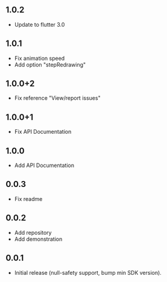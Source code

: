 ## 1.0.2

- Update to flutter 3.0
## 1.0.1

- Fix animation speed
- Add option "stepRedrawing"
## 1.0.0+2

- Fix reference "View/report issues"
## 1.0.0+1

- Fix API Documentation

## 1.0.0

- Add API Documentation
## 0.0.3

- Fix readme
## 0.0.2

- Add repository
- Add demonstration
## 0.0.1

- Initial release (null-safety support, bump min SDK version).
